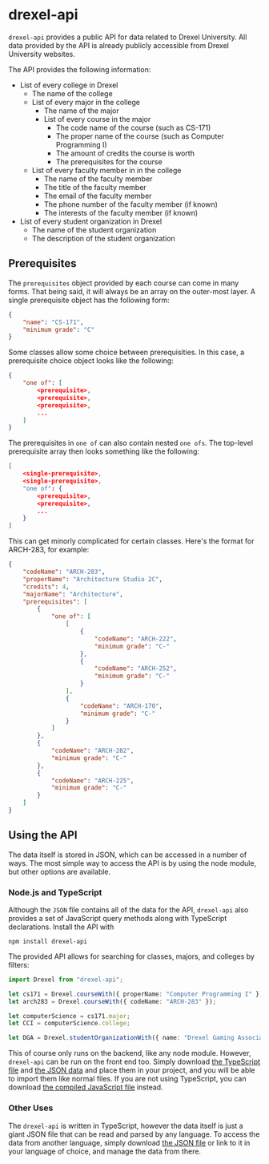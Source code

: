 # drexel-api

`drexel-api` provides a public API for data related to Drexel University. All data provided by the API is already publicly accessible from Drexel University websites. 

The API provides the following information:

- List of every college in Drexel
    - The name of the college
    - List of every major in the college
        - The name of the major
        - List of every course in the major
            - The code name of the course (such as CS-171)
            - The proper name of the course (such as Computer Programming I)
            - The amount of credits the course is worth
            - The prerequisites for the course
    - List of every faculty member in in the college
        - The name of the faculty member
        - The title of the faculty member
        - The email of the faculty member
        - The phone number of the faculty member (if known)
        - The interests of the faculty member (if known)
- List of every student organization in Drexel
    - The name of the student organization
    - The description of the student organization

## Prerequisites
The `prerequisites` object provided by each course can come in many forms. That being said, it will always be an array on the outer-most layer. A single prerequisite object has the following form:

```json
{
    "name": "CS-171",
    "minimum grade": "C"
}
```
Some classes allow some choice between prerequisities. In this case, a prerequisite choice object looks like the following: 

```json
{
    "one of": [
        <prerequisite>,
        <prerequisite>,
        <prerequisite>,
        ...
    ]
}
```

The prerequisites in `one of` can also contain nested `one ofs`. The top-level prerequisite array then looks something like the following:

```json
[
    <single-prerequisite>,
    <single-prerequisite>,
    "one of": {
        <prerequisite>, 
        <prerequisite>,
        ...
    }
]
```

This can get minorly complicated for certain classes. Here's the format for ARCH-283, for example:

```json
{
    "codeName": "ARCH-283",
    "properName": "Architecture Studio 2C",
    "credits": 4,
    "majorName": "Architecture",
    "prerequisites": [
        {
            "one of": [
                [
                    {
                        "codeName": "ARCH-222",
                        "minimum grade": "C-"
                    },
                    {
                        "codeName": "ARCH-252",
                        "minimum grade": "C-"
                    }
                ],
                {
                    "codeName": "ARCH-170",
                    "minimum grade": "C-"
                }
            ]
        },
        {
            "codeName": "ARCH-282",
            "minimum grade": "C-"
        },
        {
            "codeName": "ARCH-225",
            "minimum grade": "C-"
        }
    ]
}
```

## Using the API

The data itself is stored in JSON, which can be accessed in a number of ways. The most simple way to access the API is by using the node module, but other options are available.

### Node.js and TypeScript

Although the `JSON` file contains all of the data for the API, `drexel-api` also provides a set of JavaScript query methods along with TypeScript declarations. Install the API with 

```
npm install drexel-api
```

The provided API allows for searching for classes, majors, and colleges by filters:

```ts
import Drexel from "drexel-api";

let cs171 = Drexel.courseWith({ properName: "Computer Programming I" });
let arch283 = Drexel.courseWith({ codeName: "ARCH-283" });

let computerScience = cs171.major;
let CCI = computerScience.college;

let DGA = Drexel.studentOrganizationWith({ name: "Drexel Gaming Association" });
```

This of course only runs on the backend, like any node module. However, `drexel-api` can be run on the front end too. Simply download [the TypeScript file](https://raw.githubusercontent.com/NicholasIapalucci/drexel-api/main/src/index.ts) and [the JSON data](https://raw.githubusercontent.com/NicholasIapalucci/drexel-api/main/src/data/drexel.json) and place them in your project, and you will be able to import them like normal files. If you are not using TypeScript, you can download [the compiled JavaScript file](https://raw.githubusercontent.com/NicholasIapalucci/drexel-api/main/out/index.js) instead.

### Other Uses

The `drexel-api` is written in TypeScript, however the data itself is just a giant JSON file that can be read and parsed by any language. To access the data from another language, simply download [the JSON file](https://raw.githubusercontent.com/NicholasIapalucci/drexel-api/main/src/data/drexel.json) or link to it in your language of choice, and manage the data from there. 